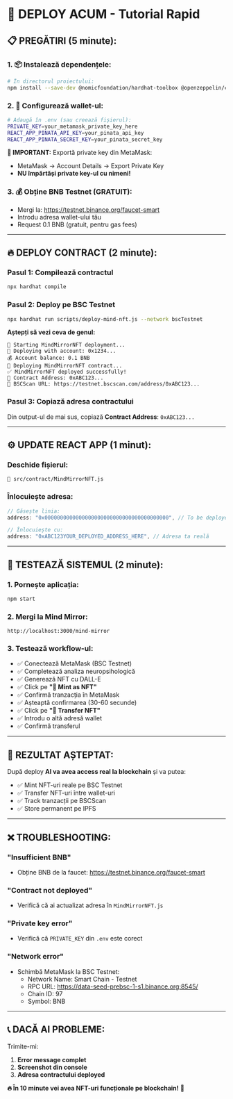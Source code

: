 # 🚀 DEPLOY ACUM - Tutorial Rapid

## 📋 **PREGĂTIRI (5 minute):**

### 1. 📦 **Instalează dependențele:**
```bash
# În directorul proiectului:
npm install --save-dev @nomicfoundation/hardhat-toolbox @openzeppelin/contracts hardhat dotenv
```

### 2. 🔑 **Configurează wallet-ul:**
```bash
# Adaugă în .env (sau creează fișierul):
PRIVATE_KEY=your_metamask_private_key_here
REACT_APP_PINATA_API_KEY=your_pinata_api_key
REACT_APP_PINATA_SECRET_KEY=your_pinata_secret_key
```

**🚨 IMPORTANT:** Exportă private key din MetaMask:
- MetaMask → Account Details → Export Private Key
- **NU împărtăși private key-ul cu nimeni!**

### 3. 💰 **Obține BNB Testnet (GRATUIT):**
- Mergi la: https://testnet.binance.org/faucet-smart
- Introdu adresa wallet-ului tău
- Request 0.1 BNB (gratuit, pentru gas fees)

---

## 🔥 **DEPLOY CONTRACT (2 minute):**

### **Pasul 1: Compilează contractul**
```bash
npx hardhat compile
```

### **Pasul 2: Deploy pe BSC Testnet**
```bash
npx hardhat run scripts/deploy-mind-nft.js --network bscTestnet
```

**Aștepți să vezi ceva de genul:**
```
🚀 Starting MindMirrorNFT deployment...
📝 Deploying with account: 0x1234...
💰 Account balance: 0.1 BNB
🔨 Deploying MindMirrorNFT contract...
✅ MindMirrorNFT deployed successfully!
📍 Contract Address: 0xABC123...
🔗 BSCScan URL: https://testnet.bscscan.com/address/0xABC123...
```

### **Pasul 3: Copiază adresa contractului**
Din output-ul de mai sus, copiază **Contract Address**: `0xABC123...`

---

## ⚙️ **UPDATE REACT APP (1 minut):**

### **Deschide fișierul:**
```
📁 src/contract/MindMirrorNFT.js
```

### **Înlocuiește adresa:**
```javascript
// Găsește linia:
address: "0x0000000000000000000000000000000000000000", // To be deployed

// Înlocuiește cu:
address: "0xABC123YOUR_DEPLOYED_ADDRESS_HERE", // Adresa ta reală
```

---

## 🧪 **TESTEAZĂ SISTEMUL (2 minute):**

### **1. Pornește aplicația:**
```bash
npm start
```

### **2. Mergi la Mind Mirror:**
```
http://localhost:3000/mind-mirror
```

### **3. Testează workflow-ul:**
- ✅ Conectează MetaMask (BSC Testnet)
- ✅ Completează analiza neuropsihologică  
- ✅ Generează NFT cu DALL-E
- ✅ Click pe **"🔨 Mint as NFT"**
- ✅ Confirmă tranzacția în MetaMask
- ✅ Așteaptă confirmarea (30-60 secunde)
- ✅ Click pe **"🔄 Transfer NFT"**
- ✅ Introdu o altă adresă wallet
- ✅ Confirmă transferul

---

## 🎯 **REZULTAT AȘTEPTAT:**

După deploy **AI va avea access real la blockchain** și va putea:
- ✅ Mint NFT-uri reale pe BSC Testnet
- ✅ Transfer NFT-uri între wallet-uri
- ✅ Track tranzacții pe BSCScan
- ✅ Store permanent pe IPFS

---

## ❌ **TROUBLESHOOTING:**

### **"Insufficient BNB"**
- Obține BNB de la faucet: https://testnet.binance.org/faucet-smart

### **"Contract not deployed"**
- Verifică că ai actualizat adresa în `MindMirrorNFT.js`

### **"Private key error"**
- Verifică că `PRIVATE_KEY` din `.env` este corect

### **"Network error"**
- Schimbă MetaMask la BSC Testnet:
  - Network Name: Smart Chain - Testnet
  - RPC URL: https://data-seed-prebsc-1-s1.binance.org:8545/
  - Chain ID: 97
  - Symbol: BNB

---

## 📞 **DACĂ AI PROBLEME:**

Trimite-mi:
1. **Error message complet**
2. **Screenshot din console**  
3. **Adresa contractului deployed**

**🔥 În 10 minute vei avea NFT-uri funcționale pe blockchain!** 🚀

